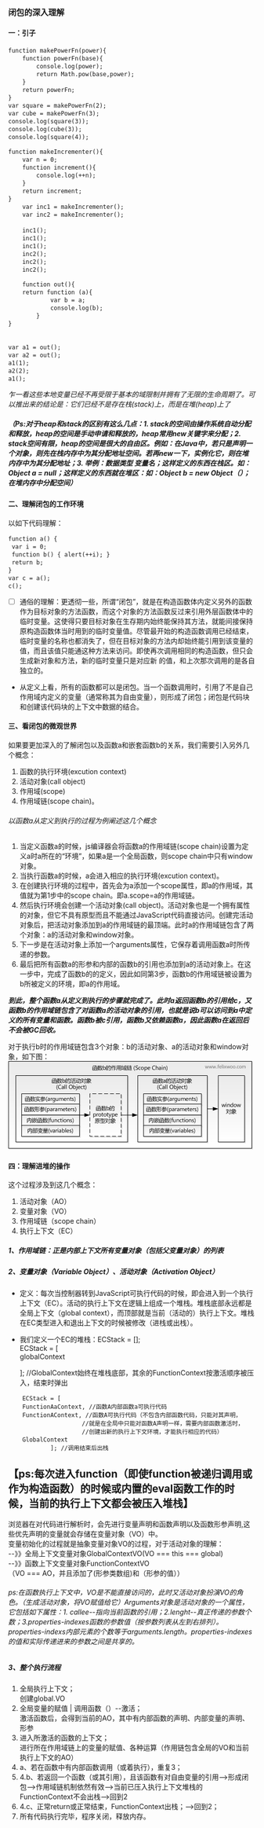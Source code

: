 
### 闭包的深入理解

#### 一：引子
```
function makePowerFn(power){
	function powerFn(base){
		console.log(power);
		return Math.pow(base,power);
	}
	return powerFn;
}
var square = makePowerFn(2);
var cube = makePowerFn(3);
console.log(square(3));
console.log(cube(3));
console.log(square(4));
```


```
function makeIncrementer(){
	var n = 0;
	function increment(){
		console.log(++n);
	}
	return increment;
}
	var inc1 = makeIncrementer();
	var inc2 = makeIncrementer();
			
	inc1();
	inc1();
	inc1();
	inc2();
	inc2();
	inc2();
```


```
	function out(){
	return function (a){
			var b = a;
			console.log(b);
		}
}
			
			
var a1 = out();
var a2 = out();
a1(1);
a2(2);
a1();
```
*乍一看这些本地变量已经不再受限于基本的域限制并拥有了无限的生命周期了。可以推出来的结论是：它们已经不是存在栈(stack)上，而是在堆(heap)上了*
##### （Ps:对于heap和stack的区别有这么几点：1. stack的空间由操作系统自动分配和释放，heap的空间是手动申请和释放的，heap常用new关键字来分配；2. stack空间有限，heap的空间是很大的自由区。例如：在Java中，若只是声明一个对象，则先在栈内存中为其分配地址空间。若再new一下，实例化它，则在堆内存中为其分配地址；3. 举例：数据类型 变量名；这样定义的东西在栈区。如：Object a = null；这样定义的东西就在堆区：如：Object b = new Object（）；在堆内存中分配空间）


#### 二、理解闭包的工作环境
以如下代码理解：

```
function a() { 
 var i = 0; 
 function b() { alert(++i); } 
 return b;
}
var c = a();
c();
```
- [ ] 通俗的理解：更透彻一些，所谓“闭包”，就是在构造函数体内定义另外的函数作为目标对象的方法函数，而这个对象的方法函数反过来引用外层函数体中的临时变量。这使得只要目标对象在生存期内始终能保持其方法，就能间接保持原构造函数体当时用到的临时变量值。尽管最开始的构造函数调用已经结束，临时变量的名称也都消失了，但在目标对象的方法内却始终能引用到该变量的值，而且该值只能通这种方法来访问。即使再次调用相同的构造函数，但只会生成新对象和方法，新的临时变量只是对应新 的值，和上次那次调用的是各自独立的。
- 从定义上看，所有的函数都可以是闭包。当一个函数调用时，引用了不是自己作用域内定义的变量（通常称其为自由变量），则形成了闭包；闭包是代码块和创建该代码块的上下文中数据的结合。

#### 三、看闭包的微观世界
如果要更加深入的了解闭包以及函数a和嵌套函数b的关系，我们需要引入另外几个概念：
1. 函数的执行环境(excution context)
2. 活动对象(call object)
3. 作用域(scope)
4. 作用域链(scope chain)。

###### 以函数a从定义到执行的过程为例阐述这几个概念
1. 当定义函数a的时候，js编译器会将函数a的作用域链(scope chain)设置为定义a时a所在的“环境”，如果a是一个全局函数，则scope chain中只有window对象。
2. 当执行函数a的时候，a会进入相应的执行环境(excution context)。
3. 在创建执行环境的过程中，首先会为a添加一个scope属性，即a的作用域，其值就为第1步中的scope chain。即a.scope=a的作用域链。
4. 然后执行环境会创建一个活动对象(call object)。活动对象也是一个拥有属性的对象，但它不具有原型而且不能通过JavaScript代码直接访问。创建完活动对象后，把活动对象添加到a的作用域链的最顶端。此时a的作用域链包含了两个对象：a的活动对象和window对象。
5. 下一步是在活动对象上添加一个arguments属性，它保存着调用函数a时所传递的参数。
6. 最后把所有函数a的形参和内部的函数b的引用也添加到a的活动对象上。在这一步中，完成了函数b的的定义，因此如同第3步，函数b的作用域链被设置为b所被定义的环境，即a的作用域。

***到此，整个函数a从定义到执行的步骤就完成了。此时a返回函数b的引用给c，又函数b的作用域链包含了对函数a的活动对象的引用，也就是说b可以访问到a中定义的所有变量和函数。函数b被c引用，函数b又依赖函数a，因此函数a在返回后不会被GC回收。***

对于执行b时的作用域链包含3个对象：b的活动对象、a的活动对象和window对象，如下图：
![image](https://github.com/tangxiaolang101/CanvasSmLine/blob/master/ScopeChain.jpg?raw=true)

#### 四：理解进堆的操作
这个过程涉及到这几个概念：
1. 活动对象（AO）
2. 变量对象（VO）
3. 作用域链（scope chain）
4. 执行上下文（EC）
##### 1、作用域链：正是内部上下文所有变量对象（包括父变量对象）的列表
##### 2、变量对象（Variable Object）、活动对象（Activation Object）

* 定义：每次当控制器转到JavaScript可执行代码的时候，即会进入到一个执行上下文（EC）。活动的执行上下文在逻辑上组成一个堆栈。堆栈底部永远都是全局上下文（global context），而顶部就是当前（活动的）执行上下文。堆栈在EC类型进入和退出上下文的时候被修改（进栈或出栈）。
* 我们定义一个EC的堆栈：ECStack = [];  
 ECStack = [  
     globalContext
  
  ];
 //GlobalContext始终在堆栈底部，其余的FunctionContext按激活顺序被压入，结束时弹出


```
	ECStack = [
	FunctionAaContext, //函数A内部函数a可执行代码
	FunctionAContext, //函数A可执行代码（不包含内部函数代码，只能对其声明，   
	                 //就是在全局中只能对函数A声明一样，需要内部函数激活时，
	                 //创建出新的执行上下文环境，才能执行相应的代码）
	GlobalContext 
			]; //调用结束后出栈
```
【ps:每次进入function（即使function被递归调用或作为构造函数）的时候或内置的eval函数工作的时候，当前的执行上下文都会被压入堆栈】
---  


浏览器在对代码进行解析时，会先进行变量声明和函数声明以及函数形参声明,这些优先声明的变量就会存储在变量对象（VO）中。  
变量初始化的过程就是抽象变量对象VO的过程，对于活动对象的理解：  
--》》全局上下文变量对象GlobalContextVO(VO === this === global)  
--》》函数上下文变量对象FunctionContextVO  
（VO === AO，并且添加了<arguments>(形参类数组)和<formal parameters>（形参的值））  
###### ps:在函数执行上下文中，VO是不能直接访问的，此时又活动对象扮演VO的角色。（生成活动对象，将VO赋值给它）Arguments对象是活动对象的一个属性，它包括如下属性：1. callee--指向当前函数的引用；2.lenght--真正传递的参数个数；3.properties-indexes函数的参数值（按参数列表从左到右排列）。properties-indexs内部元素的个数等于arguments.length。properties-indexes的值和实际传递进来的参数之间是共享的。  
##### 3、整个执行流程
1. 全局执行上下文；       
 创建global.VO
2. 全局变量的赋值 | 调用函数（）--激活；  
激活函数后，会得到当前的AO，其中有内部函数的声明、内部变量的声明、形参 
3. 进入所激活的函数的上下文；  
进行所在作用域链上的变量的赋值、各种运算（作用链包含全局的VO和当前执行上下文的AO）
4. a、若在函数中有内部函数调用（或着执行），重复3； 
5. 4.b、若返回一个函数（或其引用），且该函数有对自由变量的引用-->形成闭包-->作用域链机制依然有效-->当前已压入执行上下文堆栈的FunctionContext不会出栈-->回到2
4. 4.c、正常return或正常结束，FunctionContext出栈；-->回到2；
5. 所有代码执行完毕，程序关闭，释放内存。



